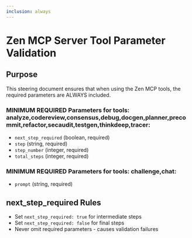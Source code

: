 ```yaml
---
inclusion: always
---
```


# Zen MCP Server Tool Parameter Validation

## Purpose
This steering document ensures that when using the Zen MCP tools, the required parameters are ALWAYS included.

### MINIMUM REQUIRED Parameters for tools: analyze,codereview,consensus,debug,docgen,planner,precommit,refactor,secaudit,testgen,thinkdeep,tracer:
- `next_step_required` (boolean, required)
- `step` (string, required)
- `step_number` (integer, required)
- `total_steps` (integer, required)

### MINIMUM REQUIRED Parameters for tools: challenge,chat:
- `prompt` (string, required)

## next_step_required Rules
- Set `next_step_required: true` for intermediate steps
- Set `next_step_required: false` for final steps
- Never omit required parameters - causes validation failures
